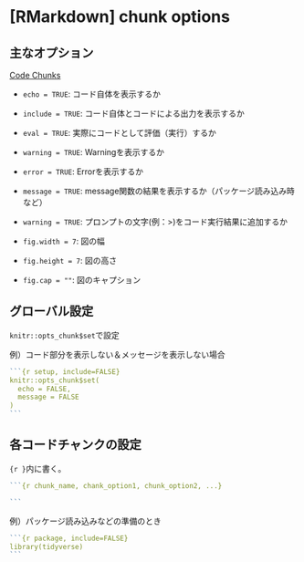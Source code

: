# [RMarkdown] chunk options


## 主なオプション

[Code Chunks](https://rmarkdown.rstudio.com/lesson-3.html)

- `echo = TRUE`: コード自体を表示するか
- `include = TRUE`: コード自体とコードによる出力を表示するか
- `eval = TRUE`: 実際にコードとして評価（実行）するか

- `warning = TRUE`: Warningを表示するか
- `error = TRUE`: Errorを表示するか
- `message = TRUE`: message関数の結果を表示するか（パッケージ読み込み時など）
- `warning = TRUE`: プロンプトの文字(例：>)をコード実行結果に追加するか

- `fig.width = 7`: 図の幅
- `fig.height = 7`: 図の高さ
- `fig.cap = ""`: 図のキャプション



## グローバル設定

`knitr::opts_chunk$set`で設定

例）コード部分を表示しない＆メッセージを表示しない場合
`````r
```{r setup, include=FALSE}
knitr::opts_chunk$set(
  echo = FALSE,
  message = FALSE
)
```
`````

## 各コードチャンクの設定

`{r }`内に書く。
`````r
```{r chunk_name, chank_option1, chunk_option2, ...}

```
`````

例）パッケージ読み込みなどの準備のとき
`````r
```{r package, include=FALSE}
library(tidyverse)
```
`````
